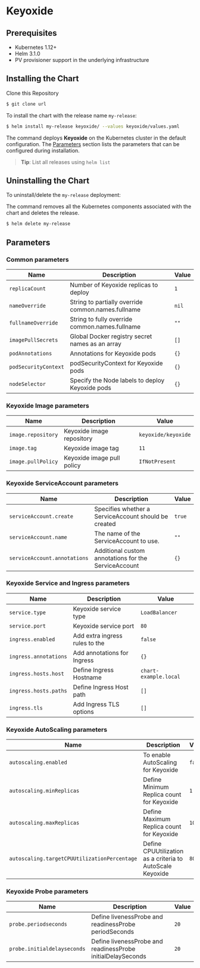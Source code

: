 # Keyoxide     

## Prerequisites    
- Kubernetes 1.12+     
- Helm 3.1.0      
- PV provisioner support in the underlying infrastructure     


## Installing the Chart      
Clone this Repository       
```bash     
$ git clone url      
```      


To install the chart with the release name `my-release`:      
```bash    
$ helm install my-release keyoxide/ --values keyoxide/values.yaml      
```      
The command deploys **Keyoxide** on the Kubernetes cluster in the default configuration. The [Parameters](#parameters) section lists the parameters that can be configured during installation.      

> **Tip**: List all releases using `helm list`       

## Uninstalling the Chart    

To uninstall/delete the `my-release` deployment:      

The command removes all the Kubernetes components associated with the chart and deletes the release.      

```bash     
$ helm delete my-release      
```      
## Parameters    

### Common parameters       
| Name | Description | Value |     
| --| -- | -- |     
| `replicaCount` | Number of Keyoxide replicas to deploy | `1` |     
| `nameOverride` | String to partially override common.names.fullname | `nil` |      
| `fullnameOverride` | String to fully override common.names.fullname | `""` |      
| `imagePullSecrets` | Global Docker registry secret names as an array | `[]` |      
| `podAnnotations` | Annotations for Keyoxide pods | `{}` |      
| `podSecurityContext` | podSecurityContext for Keyoxide pods | `{}` |      
| `nodeSelector` |  Specify the Node labels to deploy Keyoxide pods | `{}` |       


### Keyoxide Image parameters     
| Name | Description | Value |      
| --| -- | -- |      
| `image.repository` | Keyoxide image repository | `keyoxide/keyoxide` |       
| `image.tag` | Keyoxide image tag  | `11` |        
| `image.pullPolicy` | Keyoxide image pull policy | `IfNotPresent` |       


### Keyoxide ServiceAccount parameters     
| Name | Description | Value |     
| --| -- | -- |      
| `serviceAccount.create` | Specifies whether a ServiceAccount should be created | `true`  |     
| `serviceAccount.name` | The name of the ServiceAccount to use. | `""`  |     
| `serviceAccount.annotations` | Additional custom annotations for the ServiceAccount | `{}` |     


### Keyoxide Service and Ingress parameters
| Name | Description | Value |     
| --| -- | -- |     
| `service.type` | Keyoxide service type | `LoadBalancer`|     
| `service.port` | Keyoxide service port | `80` |      
| `ingress.enabled` | Add extra ingress rules to the | `false` |      
| `ingress.annotations` | Add annotations for Ingress | `{}` |    
| `ingress.hosts.host` | Define Ingress Hostname | `chart-example.local` |   
| `ingress.hosts.paths` | Define Ingress Host path | `[]` |   
| `ingress.tls` | Add Ingress TLS options | `[]` |      

### Keyoxide AutoScaling parameters     

| Name | Description | Value |     
| --| -- | -- |    
| `autoscaling.enabled` | To enable AutoScaling for Keyoxide | `false` |     
| `autoscaling.minReplicas` | Define Minimum Replica count for Keyoxide | `1` |      
| `autoscaling.maxReplicas` | Define Maximum Replica count for Keyoxide | `100` |      
| `autoscaling.targetCPUUtilizationPercentage` | Define CPUUtilization as a criteria to AutoScale Keyoxide  | `80` |    



### Keyoxide Probe parameters              

| Name | Description | Value |     
| --| -- | -- |    
| `probe.periodseconds` | Define livenessProbe  and readinessProbe periodSeconds | `20` |      
| `probe.initialdelayseconds` | Define livenessProbe  and readinessProbe initialDelaySeconds | `20` |     
